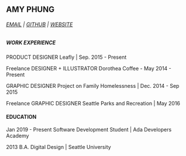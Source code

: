 ## AMY PHUNG

<div id="webaddress">
 <h6> <a href="phung.amy85@gmail.com">EMAIL</a> | <a href="https://github.com/aphunk">GITHUB</a> | <a href="https://amyphung.xyz">WEBSITE</a></h6>

</div>

##### WORK EXPERIENCE

PRODUCT DESIGNER
Leafly | Sep. 2015 - Present

Freelance DESIGNER + ILLUSTRATOR 
Dorothea Coffee - May 2014 - Present

GRAPHIC DESIGNER
Project on Family Homelessness | Dec. 2014 - Sep 2015

Freelance GRAPHIC DESIGNER 
Seattle Parks and Recreation | May 2016

#### EDUCATION

Jan 2019 - Present
Software Development Student | Ada Developers Academy

2013
B.A. Digital Design | Seattle University


